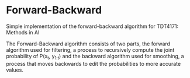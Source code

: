 # Forward-Backward
Simple implementation of the forward-backward algorithm for TDT4171: Methods in AI

The Forward-Backward algorithm consists of two parts, the forward algorithm used for filtering, a process to recursively compute the joint probability of P(x<sub>t</sub>, y<sub>1:t</sub>) and
the backward algorithm used for smoothing, a process that moves backwards to edit the probabilities to more accurate values.


